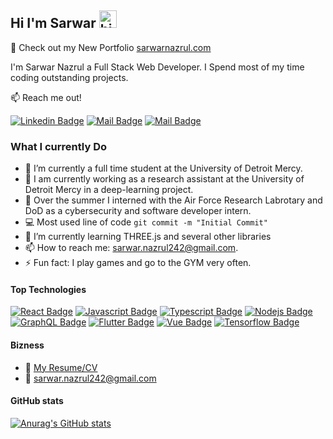 ## Hi I'm Sarwar <img src="https://user-images.githubusercontent.com/1303154/88677602-1635ba80-d120-11ea-84d8-d263ba5fc3c0.gif" width="28px" height="28px" alt="hi">

🚀 Check out my New Portfolio [sarwarnazrul.com](https://sarwarnazrul.com) 

I'm Sarwar Nazrul a Full Stack Web Developer. I Spend most of my time coding outstanding projects.

:mailbox: Reach me out!

 [![Linkedin Badge](https://img.shields.io/badge/-Sarwar-0e76a8?style=flat&labelColor=0e76a8&logo=linkedin&logoColor=white)](https://www.linkedin.com/in/sarwar-nazrul/) [![Mail Badge](https://img.shields.io/badge/-@sarwar_nzzx-e84393?style=flat&labelColor=e84393&logo=instagram&logoColor=white)](https://www.instagram.com/sarwar_nzzx?igsh=Zm00anVndjIzajI2&utm_source=qr) [![Mail Badge](https://img.shields.io/badge/-sarwar.nazrul242-c0392b?style=flat&labelColor=c0392b&logo=gmail&logoColor=white)](mailto:sarwar.nazrul242@gmail.com)


<!-- TODO: Add last video link -->

### What I currently Do

- 🔭 I’m currently a full time student at the University of Detroit Mercy.
- 🏢 I am currently working as a research assistant at the University of Detroit Mercy in a deep-learning project.
- 🌻 Over the summer I interned with the Air Force Research Labrotary and DoD as a cybersecurity and software developer intern.
- :computer: Most used line of code `git commit -m "Initial Commit"`
- 🤔 I’m currently learning THREE.js and several other libraries
- 📫 How to reach me: sarwar.nazrul242@gmail.com.
- ⚡ Fun fact: I play games and go to the GYM very often.

#### Top Technologies

<!-- TODO: Make technologies links takes you to repositories -->

[![React Badge](https://img.shields.io/badge/-React-61DBFB?style=for-the-badge&labelColor=black&logo=react&logoColor=61DBFB)](#) [![Javascript Badge](https://img.shields.io/badge/-Javascript-F0DB4F?style=for-the-badge&labelColor=black&logo=javascript&logoColor=F0DB4F)](#) [![Typescript Badge](https://img.shields.io/badge/-Typescript-007acc?style=for-the-badge&labelColor=black&logo=typescript&logoColor=007acc)](#) [![Nodejs Badge](https://img.shields.io/badge/-Nodejs-3C873A?style=for-the-badge&labelColor=black&logo=node.js&logoColor=3C873A)](#) [![GraphQL Badge](https://img.shields.io/badge/-MongoDB-4DB33D?style=for-the-badge&labelColor=black&logo=mongodb&logoColor=FFFFFF)](#) [![Flutter Badge](https://img.shields.io/badge/Flutter-blue?style=for-the-badge&labelColor=black&logo=flutter&amp;logoColor=white)](#) [![Vue Badge](https://img.shields.io/badge/Vue.js-35495E?style=for-the-badge&labelColor=black&logo=vuedotjs&logoColor=4FC08D)](#) [![Tensorflow Badge](https://img.shields.io/badge/TensorFlow-FF3F06?style=for-the-badge&labelColor=black&logo=tensorflow&logoColor=white)](#)

#### Bizness
- :paperclip: [My Resume/CV](https://github.com/sarwarnazrul242/sarwarnazrul242/blob/master/resumes/Resume.pdf)
- :email: sarwar.nazrul242@gmail.com


#### GitHub stats

[![Anurag's GitHub stats](https://github-readme-stats.vercel.app/api?username=sarwarnazrul242&hide=contribs,prs&theme=chartreuse-dark)](https://github.com/anuraghazra/github-readme-stats)


